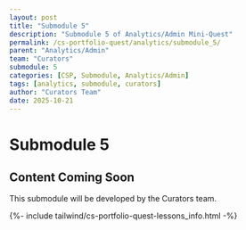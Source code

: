```yaml
---
layout: post
title: "Submodule 5"
description: "Submodule 5 of Analytics/Admin Mini-Quest"
permalink: /cs-portfolio-quest/analytics/submodule_5/
parent: "Analytics/Admin"
team: "Curators"
submodule: 5
categories: [CSP, Submodule, Analytics/Admin]
tags: [analytics, submodule, curators]
author: "Curators Team"
date: 2025-10-21
---
```


# Submodule 5

## Content Coming Soon
This submodule will be developed by the Curators team.

{%- include tailwind/cs-portfolio-quest-lessons_info.html -%}